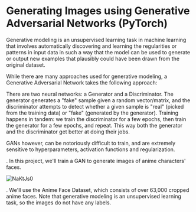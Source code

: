# Generating Images using Generative Adversarial Networks (PyTorch)

Generative modeling is an unsupervised learning task in machine learning that involves automatically discovering and learning the regularities or patterns in input data in such a way that the model can be used to generate or output new examples that plausibly could have been drawn from the original dataset.

While there are many approaches used for generative modeling, a Generative Adversarial Network takes the following approach:

There are two neural networks: a Generator and a Discriminator. The generator generates a "fake" sample given a random vector/matrix, and the discriminator attempts to detect whether a given sample is "real" (picked from the training data) or "fake" (generated by the generator). Training happens in tandem: we train the discriminator for a few epochs, then train the generator for a few epochs, and repeat. This way both the generator and the discriminator get better at doing their jobs.

GANs however, can be notoriously difficult to train, and are extremely sensitive to hyperparameters, activation functions and regularization. 

. In this project, we'll train a GAN to generate images of anime characters' faces.

![NaKtJs0](https://user-images.githubusercontent.com/79640718/166469320-ad005e2e-9116-4900-9161-82ec0f52b60a.png)



. We'll use the Anime Face Dataset, which consists of over 63,000 cropped anime faces. Note that generative modeling is an unsupervised learning task, so the images do not have any labels.
